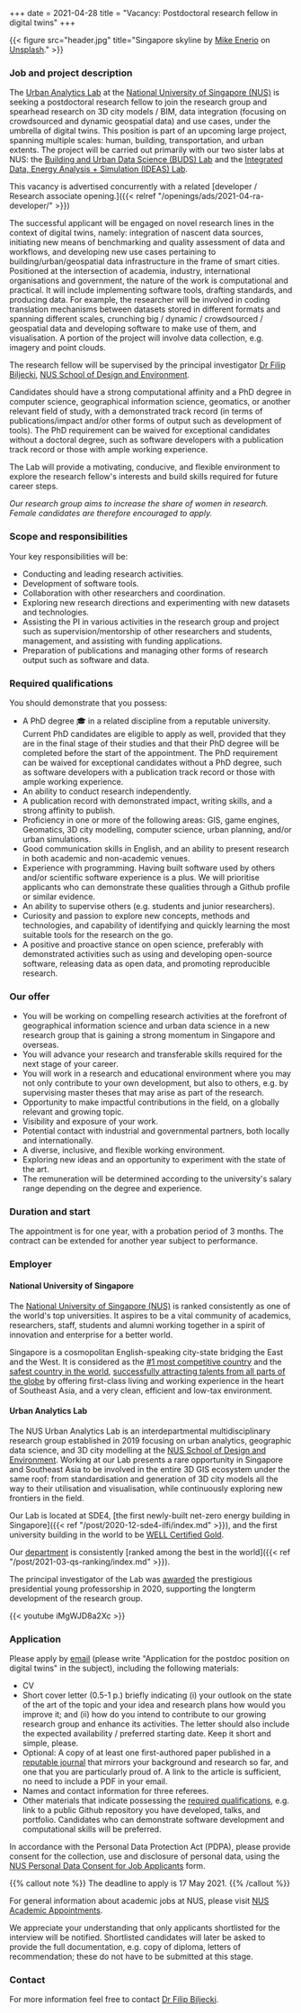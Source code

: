 +++
date = 2021-04-28
title = "Vacancy: Postdoctoral research fellow in digital twins"
+++

{{< figure src="header.jpg" title="Singapore skyline by [Mike Enerio](https://unsplash.com/@mikeenerio) on [Unsplash](https://unsplash.com/photos/CQhgno3yhv8)." >}}

### Job and project description

The [Urban Analytics Lab](/) at the [National University of Singapore (NUS)](http://www.nus.edu.sg) is seeking a postdoctoral research fellow to join the research group and spearhead research on 3D city models / BIM, data integration (focusing on crowdsourced and dynamic geospatial data) and use cases, under the umbrella of digital twins.
This position is part of an upcoming large project, spanning multiple scales: human, building, transportation, and urban extents.
The project will be carried out primarily with our two sister labs at NUS: the [Building and Urban Data Science (BUDS) Lab](https://www.budslab.org) and the [Integrated Data, Energy Analysis + Simulation (IDEAS) Lab](https://ideaslab.io).

This vacancy is advertised concurrently with a related
[developer / Research associate opening.]({{< relref "/openings/ads/2021-04-ra-developer/" >}})

The successful applicant will be engaged on novel research lines in the context of digital twins, namely: integration of nascent data sources, initiating new means of benchmarking and quality assessment of data and workflows, and developing new use cases pertaining to building/urban/geospatial data infrastructure in the frame of smart cities.
Positioned at the intersection of academia, industry, international organisations and government, the nature of the work is computational and practical.
It will include implementing software tools, drafting standards, and producing data.
For example, the researcher will be involved in coding translation mechanisms between datasets stored in different formats and spanning different scales, crunching big / dynamic / crowdsourced / geospatial data and developing software to make use of them, and visualisation.
A portion of the project will involve data collection, e.g. imagery and point clouds.

The research fellow will be supervised by the principal investigator [Dr Filip Biljecki](/authors/filip/), [NUS School of Design and Environment](http://www.sde.nus.edu.sg).

Candidates should have a strong computational affinity and a PhD degree in computer science, geographical information science, geomatics, or another relevant field of study, with a demonstrated track record (in terms of publications/impact and/or other forms of output such as development of tools).
The PhD requirement can be waived for exceptional candidates without a doctoral degree, such as software developers with a publication track record or those with ample working experience.

The Lab will provide a motivating, conducive, and flexible environment to explore the research fellow's interests and build skills required for future career steps.

*Our research group aims to increase the share of women in research.
Female candidates are therefore encouraged to apply.*

### Scope and responsibilities

Your key responsibilities will be:

- Conducting and leading research activities.
- Development of software tools.
- Collaboration with other researchers and coordination.
- Exploring new research directions and experimenting with new datasets and technologies.
- Assisting the PI in various activities in the research group and project such as supervision/mentorship of other researchers and students, management, and assisting with funding applications.
- Preparation of publications and managing other forms of research output such as software and data.

### Required qualifications

You should demonstrate that you possess:

- A PhD degree :mortar_board: in a related discipline from a reputable university. Current PhD candidates are eligible to apply as well, provided that they are in the final stage of their studies and that their PhD degree will be completed before the start of the appointment. The PhD requirement can be waived for exceptional candidates without a PhD degree, such as software developers with a publication track record or those with ample working experience.
- An ability to conduct research independently.
- A publication record with demonstrated impact, writing skills, and a strong affinity to publish.
- Proficiency in one or more of the following areas: GIS, game engines, Geomatics, 3D city modelling, computer science, urban planning, and/or urban simulations.
- Good communication skills in English, and an ability to present research in both academic and non-academic venues.
- Experience with programming. Having built software used by others and/or scientific software experience is a plus. We will prioritise applicants who can demonstrate these qualities through a Github profile or similar evidence.
- An ability to supervise others (e.g. students and junior researchers).
- Curiosity and passion to explore new concepts, methods and technologies, and capability of identifying and quickly learning the most suitable tools for the research on the go.
- A positive and proactive stance on open science, preferably with demonstrated activities such as using and developing open-source software, releasing data as open data, and promoting reproducible research. 

### Our offer

- You will be working on compelling research activities at the forefront of geographical information science and urban data science in a new research group that is gaining a strong momentum in Singapore and overseas.
- You will advance your research and transferable skills required for the next stage of your career.
- You will work in a research and educational environment where you may not only contribute to your own development, but also to others, e.g. by supervising master theses that may arise as part of the research.
- Opportunity to make impactful contributions in the field, on a globally relevant and growing topic.
- Visibility and exposure of your work.
- Potential contact with industrial and governmental partners, both locally and internationally.
- A diverse, inclusive, and flexible working environment.
- Exploring new ideas and an opportunity to experiment with the state of the art.
- The remuneration will be determined according to the university's salary range depending on the degree and experience.

### Duration and start

The appointment is for one year, with a probation period of 3 months.
The contract can be extended for another year subject to performance.

### Employer

#### National University of Singapore

The [National University of Singapore (NUS)](http://www.nus.edu.sg) is ranked consistently as one of the world's top universities.
It aspires to be a vital community of academics, researchers, staff, students and alumni working together in a spirit of innovation and enterprise for a better world.

Singapore is a cosmopolitan English-speaking city-state bridging the East and the West.
It is considered as the [#1 most competitive country](https://www.straitstimes.com/business/economy/singapore-economy-ranked-worlds-most-competitive) and the [safest country in the world](https://www.asiaone.com/singapore/singapore-ranked-safest-country-world-above-japan-survey), [successfully attracting talents from all parts of the globe](https://www.straitstimes.com/singapore/singapore-retains-top-spot-in-asia-pacific-index-for-talent-competitiveness) by offering first-class living and working experience in the heart of Southeast Asia, and a very clean, efficient and low-tax environment.

#### Urban Analytics Lab

The NUS Urban Analytics Lab is an interdepartmental multidisciplinary research group established in 2019 focusing on urban analytics, geographic data science, and 3D city modelling at the [NUS School of Design and Environment](http://www.sde.nus.edu.sg).
Working at our Lab presents a rare opportunity in Singapore and Southeast Asia to be involved in the entire 3D GIS ecosystem under the same roof: from standardisation and generation of 3D city models all the way to their utilisation and visualisation, while continuously exploring new frontiers in the field. 

Our Lab is located at SDE4, [the first newly-built net-zero energy building in Singapore]({{< ref "/post/2020-12-sde4-ilfi/index.md" >}}), and the first university building in the world to be [WELL Certified Gold](https://www.wellcertified.com/).

Our [department](https://www.sde.nus.edu.sg/arch/) is consistently [ranked among the best in the world]({{< ref "/post/2021-03-qs-ranking/index.md" >}}).

The principal investigator of the Lab was [awarded](/post/2020/07/16/filip-biljecki-appointed-as-presidential-young-professor/) the prestigious presidential young professorship in 2020, supporting the longterm development of the research group.

{{< youtube iMgWJD8a2Xc >}}

### Application

Please apply by [email](mailto:filip@nus.edu.sg) (please write "Application for the postdoc position on digital twins" in the subject), including the following materials:

* CV
* Short cover letter (0.5-1 p.) briefly indicating (i) your outlook on the state of the art of the topic and your idea and research plans how would you improve it; and (ii) how do you intend to contribute to our growing research group and enhance its activities. The letter should also include the expected availability / preferred starting date. Keep it short and simple, please.
* Optional: A copy of at least one first-authored paper published in a [reputable journal](/post/2020/07/06/geospatial-and-urban-data-science-journals/) that mirrors your background and research so far, and one that you are particularly proud of. A link to the article is sufficient, no need to include a PDF in your email.
* Names and contact information for three referees.
* Other materials that indicate possessing the [required qualifications](#required-qualifications), e.g. link to a public Github repository you have developed, talks, and portfolio. Candidates who can demonstrate software development and computational skills will be preferred.

In accordance with the Personal Data Protection Act (PDPA), please provide consent for the collection, use and disclosure of personal data, using the [NUS Personal Data Consent for Job Applicants](http://www.nus.edu.sg/careers/potentialhires/applicationprocess/NUS-Personal-Data-Consent-for-Job-Applicants.pdf) form.

{{% callout note %}}
The deadline to apply is 17 May 2021.
{{% /callout %}}

For general information about academic jobs at NUS, please visit [NUS  Academic Appointments](http://www.nus.edu.sg/careers/acadappt.htm).

We appreciate your understanding that only applicants shortlisted for the interview will be notified.
Shortlisted candidates will later be asked to provide the full documentation, e.g. copy of diploma, letters of recommendation; these do not have to be submitted at this stage.

### Contact

For more information feel free to contact [Dr Filip Biljecki](/authors/filip).

